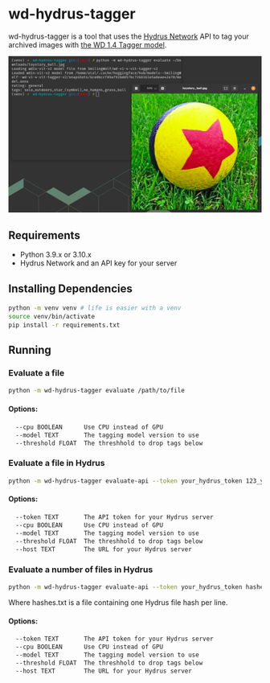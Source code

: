 # wd-hydrus-tagger
wd-hydrus-tagger is a tool that uses the [Hydrus Network](https://github.com/hydrusnetwork/hydrus) API to tag your archived images with [the WD 1.4 Tagger model](https://huggingface.co/SmilingWolf/wd-v1-4-vit-tagger-v2).

![An example of the evaluate command using a familair toy.](docs/example.png)

## Requirements
* Python 3.9.x or 3.10.x
* Hydrus Network and an API key for your server

## Installing Dependencies
```bash
python -m venv venv # life is easier with a venv
source venv/bin/activate
pip install -r requirements.txt
```

## Running
### Evaluate a file
```bash
python -m wd-hydrus-tagger evaluate /path/to/file
```
#### Options:
```
  --cpu BOOLEAN      Use CPU instead of GPU
  --model TEXT       The tagging model version to use
  --threshold FLOAT  The threshhold to drop tags below
```

### Evaluate a file in Hydrus
```bash
python -m wd-hydrus-tagger evaluate-api --token your_hydrus_token 123_your_files_hash_456
```
#### Options:
```
  --token TEXT       The API token for your Hydrus server
  --cpu BOOLEAN      Use CPU instead of GPU
  --model TEXT       The tagging model version to use
  --threshold FLOAT  The threshhold to drop tags below
  --host TEXT        The URL for your Hydrus server
```

### Evaluate a number of files in Hydrus
```bash
python -m wd-hydrus-tagger evaluate-api --token your_hydrus_token hashes.txt
```
Where hashes.txt is a file containing one Hydrus file hash per line.

#### Options:
```
  --token TEXT       The API token for your Hydrus server
  --cpu BOOLEAN      Use CPU instead of GPU
  --model TEXT       The tagging model version to use
  --threshold FLOAT  The threshhold to drop tags below
  --host TEXT        The URL for your Hydrus server
```